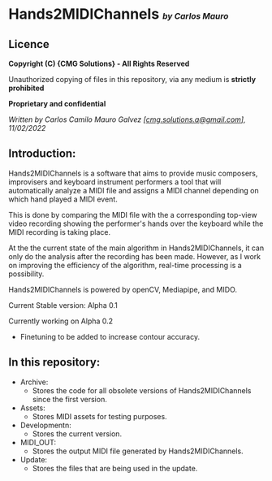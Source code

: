 # Hands2MIDIChannels <font size="3" >_by Carlos Mauro_ </font>

## Licence

**Copyright (C) {CMG Solutions} - All Rights Reserved**
 
Unauthorized copying of files in this repository, via any medium is **strictly prohibited**
  
**Proprietary and confidential**
  
*Written by Carlos Camilo Mauro Galvez [cmg.solutions.a@gmail.com], 11/02/2022* 


## Introduction:

Hands2MIDIChannels is a software that aims to provide music composers, improvisers and keyboard instrument performers a tool that will automatically analyze a MIDI file and assigns a MIDI channel depending on which hand played a MIDI event.

This is done by comparing the MIDI file with the a corresponding top-view video recording showing the performer's hands over the keyboard while the MIDI recording is taking place.

At the the current state of the main algorithm in Hands2MIDIChannels, it can only do the analysis after the recording has been made. However, as I work on improving the efficiency of the algorithm, real-time processing is a possibility.

Hands2MIDIChannels is powered by openCV, Mediapipe, and MIDO.

Current Stable version: Alpha 0.1

Currently working on Alpha 0.2

- Finetuning to be added to increase contour accuracy.

## In this repository:

- Archive:
  - Stores the code for all obsolete versions of Hands2MIDIChannels since the first version.
- Assets:
  - Stores MIDI assets for testing purposes.
- Developmentn:
  - Stores the current version.
- MIDI_OUT:
  - Stores the output MIDI file generated by Hands2MIDIChannels.
- Update:
  - Stores the files that are being used in the update.
